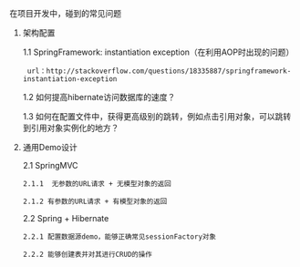 在项目开发中，碰到的常见问题

1. 架构配置

    1.1 SpringFramework: instantiation exception（在利用AOP时出现的问题）
    
        url：http://stackoverflow.com/questions/18335887/springframework-instantiation-exception
    
    1.2 如何提高hibernate访问数据库的速度？
    
    1.3 如何在配置文件中，获得更高级别的跳转，例如点击引用对象，可以跳转到引用对象实例化的地方？
       
 2. 通用Demo设计
 
 	2.1 SpringMVC
 	
 		2.1.1  无参数的URL请求 + 无模型对象的返回
 		
 		2.1.2 有参数的URL请求 + 有模型对象的返回
 	
 	2.2 Spring + Hibernate
 	
 		2.2.1 配置数据源demo，能够正确常见sessionFactory对象
 		
 		2.2.2 能够创建表并对其进行CRUD的操作
 	